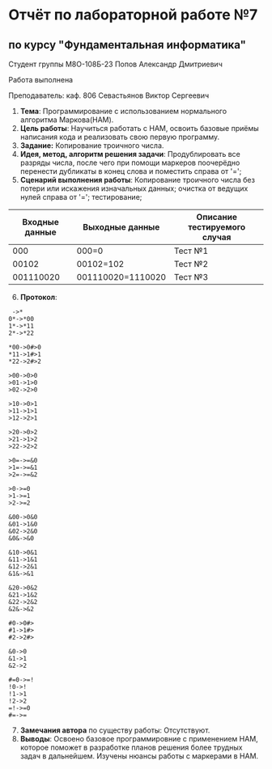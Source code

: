 # Отчёт по лабораторной работе №7
## по курсу "Фундаментальная информатика"

Студент группы М8О-108Б-23 Попов Александр Дмитриевич

Работа выполнена

Преподаватель: каф. 806 Севастьянов Виктор Сергеевич

1. **Тема**: Программирование с использованием нормального алгоритма Маркова(НАМ).
2. **Цель работы**: Научиться работать с НАМ, освоить базовые приёмы написания кода и реализовать свою первую программу.
3. **Задание:** Копирование троичного числа.
4. **Идея, метод, алгоритм решения задачи**: Продублировать все разряды числа, после чего при помощи маркеров поочерёдно перенести дубликаты в конец слова и поместить справа от '=';
5. **Сценарий выполнения работы**: Копирование троичного числа без потери или искажения изначальных данных; очистка от ведущих нулей справа от '='; тестирование;

| Входные данные | Выходные данные                        | Описание тестируемого случая                    |
|----------------|----------------------------------------|-------------------------------------------------|
| 000            | 000=0                                  | Тест №1                                         |
| 00102          | 00102=102                              | Тест №2                                         |
| 001110020      | 001110020=1110020                      | Тест №3                                         |
6. **Протокол**:
```
 ->*
0*->*00
1*->*11
2*->*22

*00->0#>0
*11->1#>1
*22->2#>2

>00->0>0
>01->1>0
>02->2>0

>10->0>1
>11->1>1
>12->2>1

>20->0>2
>21->1>2
>22->2>2

>0=->=&0
>1=->=&1
>2=->=&2

>0->=0
>1->=1
>2->=2

&00->0&0
&01->1&0
&02->2&0
&0&->&0

&10->0&1
&11->1&1
&12->2&1
&1&->&1

&20->0&2
&21->1&2
&22->2&2
&2&->&2

#0->0#>
#1->1#>
#2->2#>

&0->0
&1->1
&2->2

#=0->=!
!0->!
!1->1
!2->2
=!->=0
#=->=
```
7. **Замечания автора** по существу работы: Отсутствуют.
8. **Выводы**: Освоено базовое программировние с применением НАМ, которое поможет в разработке планов решения более трудных задач в дальнейшем. Изучены нюансы работы с маркерами в НАМ.
